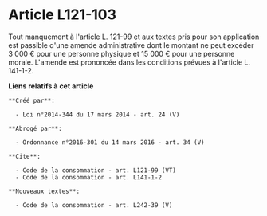 # Article L121-103

Tout manquement à l'article L. 121-99 et aux textes pris pour son application est passible d'une amende administrative dont
le montant ne peut excéder 3 000 € pour une personne physique et 15 000 € pour une personne morale. L'amende est prononcée
dans les conditions prévues à l'article L. 141-1-2.

**Liens relatifs à cet article**

	**Créé par**:

	  - Loi n°2014-344 du 17 mars 2014 - art. 24 (V)

	**Abrogé par**:

	  - Ordonnance n°2016-301 du 14 mars 2016 - art. 34 (V)

	**Cite**:

	  - Code de la consommation - art. L121-99 (VT)
	  - Code de la consommation - art. L141-1-2

	**Nouveaux textes**:

	  - Code de la consommation - art. L242-39 (V)
